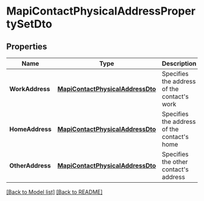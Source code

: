 # MapiContactPhysicalAddressPropertySetDto
## Properties
Name | Type | Description | Notes
------------ | ------------- | ------------- | -------------
**WorkAddress** | [**MapiContactPhysicalAddressDto**](MapiContactPhysicalAddressDto.md) | Specifies the address of the contact&#39;s work              | [optional] 
**HomeAddress** | [**MapiContactPhysicalAddressDto**](MapiContactPhysicalAddressDto.md) | Specifies the address of the contact&#39;s home              | [optional] 
**OtherAddress** | [**MapiContactPhysicalAddressDto**](MapiContactPhysicalAddressDto.md) | Specifies the other contact&#39;s address              | [optional] 


[[Back to Model list]](Models.md) [[Back to README]](README.md)

